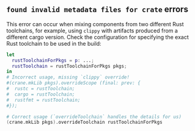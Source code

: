## `found invalid metadata files for crate` errors

This error can occur when mixing components from two different Rust toolchains,
for example, using `clippy` with artifacts produced from a different cargo
version. Check the configuration for specifying the exact Rust toolchain to be
used in the build:

```nix
let
  rustToolchainForPkgs = p: ...;
  rustToolchain = rustToolchainForPkgs pkgs;
in
# Incorrect usage, missing `clippy` override!
#(crane.mkLib pkgs).overrideScope (final: prev: {
#  rustc = rustToolchain;
#  cargo = rustToolchain;
#  rustfmt = rustToolchain;
#});

# Correct usage (`overrideToolchain` handles the details for us)
(crane.mkLib pkgs).overrideToolchain rustToolchainForPkgs
```
